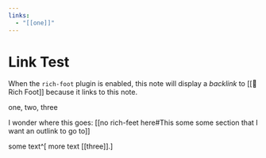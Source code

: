 ```yaml
---
links:
  - "[[one]]"
---
```


# Link Test

When the `rich-foot` plugin is enabled, this note will display a *backlink* to [[🦶 Rich Foot]] because it links to this note.

one, two, three

I wonder where this goes: [[no rich-feet here#This some some section that I want an outlink to go to]]

some text^[ more text [[three]].]
	